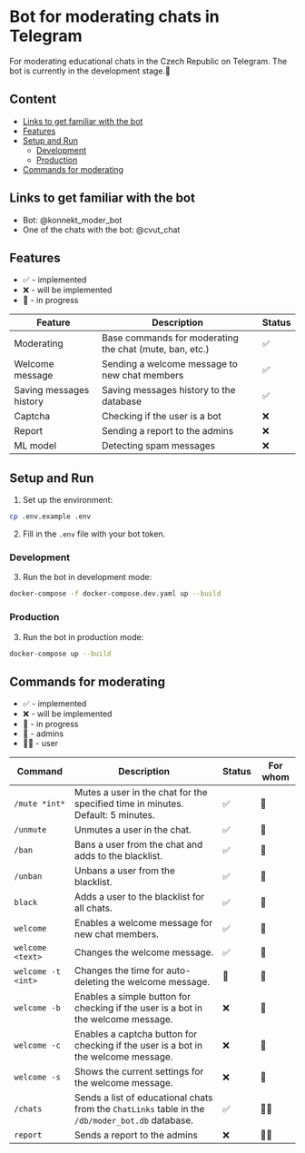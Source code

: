 # Bot for moderating chats in Telegram
For moderating educational chats in the Czech Republic on Telegram. The bot is currently in the development stage.🚧

## Content
- [Links to get familiar with the bot](#links-to-get-familiar-with-the-bot)
- [Features](#features)
- [Setup and Run](#setup-and-run)
  - [Development](#development)
  - [Production](#production)
- [Commands for moderating](#commands-for-moderating)


## Links to get familiar with the bot
- Bot: @konnekt_moder_bot
- One of the chats with the bot: @cvut_chat


## Features

* ✅ - implemented
* ❌ - will be implemented
* 🚧 - in progress

| Feature | Description | Status |
|---------|-------------|--------|
| Moderating | Base commands for moderating the chat (mute, ban, etc.) | ✅ |
| Welcome message | Sending a welcome message to new chat members | ✅ |
| Saving messages history | Saving messages history to the database | ✅ |
| Captcha | Checking if the user is a bot | ❌ |
| Report | Sending a report to the admins | ❌ |
| ML model | Detecting spam messages | ❌ |


## Setup and Run
1) Set up the environment:
```bash
cp .env.example .env
```
2) Fill in the `.env` file with your bot token.

### Development
3) Run the bot in development mode:
```bash
docker-compose -f docker-compose.dev.yaml up --build
```

### Production
3) Run the bot in production mode:
```bash
docker-compose up --build
```


## Commands for moderating

* ✅ - implemented
* ❌ - will be implemented
* 🚧 - in progress
* 👮 - admins
* 🧑‍🎓 - user 

| Command | Description | Status | For whom |
|---------|-------------|--------|----------|
| `/mute *int*` | Mutes a user in the chat for the specified time in minutes. Default: 5 minutes. | ✅ | 👮 |
| `/unmute` | Unmutes a user in the chat. | ✅ | 👮 |
| `/ban` | Bans a user from the chat and adds to the blacklist. | ✅ | 👮 |
| `/unban` | Unbans a user from the blacklist. | ✅ | 👮 |
| `black` | Adds a user to the blacklist for all chats. | ✅ | 👮 |
| `welcome` | Enables a welcome message for new chat members. | ✅ | 👮 |
| `welcome <text>` | Changes the welcome message. | ✅ | 👮 |
| `welcome -t <int>` | Changes the time for auto-deleting the welcome message. | 🚧 | 👮 |
| `welcome -b` | Enables a simple button for checking if the user is a bot in the welcome message. | ❌ | 👮 |
| `welcome -c` | Enables a captcha button for checking if the user is a bot in the welcome message. | ❌ | 👮 |
| `welcome -s` | Shows the current settings for the welcome message. | ❌ | 👮 |
| `/chats` | Sends a list of educational chats from the `ChatLinks` table in the `/db/moder_bot.db` database. | ✅ | 🧑‍🎓 |
| `report` | Sends a report to the admins | ❌ | 🧑‍🎓 |
